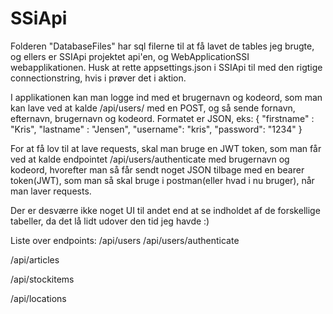 # SSiApi
Folderen "DatabaseFiles" har sql filerne til at få lavet de tables jeg brugte, og ellers er SSIApi projektet api'en, og WebApplicationSSI webapplikationen.
Husk at rette appsettings.json i SSIApi til med den rigtige connectionstring, hvis i prøver det i aktion.

I applikationen kan man logge ind med et brugernavn og kodeord, som man kan lave ved at kalde /api/users/ med en POST, 
og så sende fornavn, efternavn, brugernavn og kodeord. Formatet er JSON, eks:
{
	"firstname" : "Kris",
	"lastname" : "Jensen",
    "username": "kris",
    "password": "1234"
}

For at få lov til at lave requests, skal man bruge en JWT token, som man får ved at kalde endpointet /api/users/authenticate med brugernavn og kodeord, 
hvorefter man så får sendt noget JSON tilbage med en bearer token(JWT), som man så skal bruge i postman(eller hvad i nu bruger), når man laver requests.

Der er desværre ikke noget UI til andet end at se indholdet af de forskellige tabeller, da det lå lidt udover den tid jeg havde :)

Liste over endpoints:
/api/users
/api/users/authenticate

/api/articles

/api/stockitems

/api/locations
